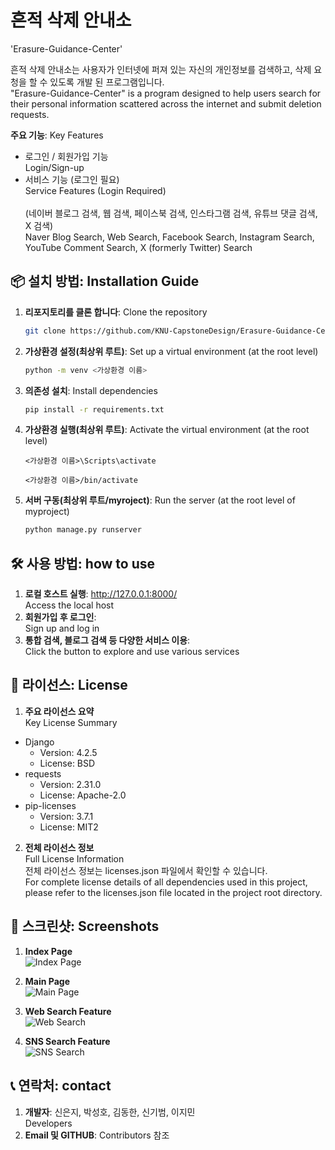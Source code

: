 # 흔적 삭제 안내소
'Erasure-Guidance-Center'

흔적 삭제 안내소는 사용자가 인터넷에 퍼져 있는 자신의 개인정보를 검색하고, 삭제 요청을 할 수 있도록 개발 된 프로그램입니다.  
"Erasure-Guidance-Center" is a program designed to help users search for their personal information scattered across the internet and submit deletion requests.

**주요 기능**: Key Features
- 로그인 / 회원가입 기능  
  Login/Sign-up  
- 서비스 기능 (로그인 필요)  
  Service Features (Login Required)  
  <br>(네이버 블로그 검색, 웹 검색, 페이스북 검색, 인스타그램 검색, 유튜브 댓글 검색, X 검색)
  <br>Naver Blog Search, Web Search, Facebook Search, Instagram Search, YouTube Comment Search, X (formerly Twitter) Search

## 📦 설치 방법: Installation Guide
1. **리포지토리를 클론 합니다**: Clone the repository
   ```bash
   git clone https://github.com/KNU-CapstoneDesign/Erasure-Guidance-Center.git
2. **가상환경 설정(최상위 루트)**: Set up a virtual environment (at the root level)
   ```bash
   python -m venv <가상환경 이름>
3. **의존성 설치**: Install dependencies
   ```bash
   pip install -r requirements.txt
4. **가상환경 실행(최상위 루트)**: Activate the virtual environment (at the root level)  
    ```window
    <가상환경 이름>\Scripts\activate
    ```
    
    ```Mac/Linux
    <가상환경 이름>/bin/activate
    ```

5. **서버 구동(최상위 루트/myroject)**: Run the server (at the root level of myproject)  
    ```bash
    python manage.py runserver
    ```

## 🛠 사용 방법: how to use
1. **로컬 호스트 실행**: http://127.0.0.1:8000/  
   Access the local host  
2. **회원가입 후 로그인**:  
   Sign up and log in  
3. **통합 검색, 블로그 검색 등 다양한 서비스 이용**:  
   Click the button to explore and use various services  

## 📄 라이선스: License
1. **주요 라이선스 요약**  
   Key License Summary  
- Django
  - Version: 4.2.5
  - License: BSD
- requests
  - Version: 2.31.0
  - License: Apache-2.0
- pip-licenses
  - Version: 3.7.1
  - License: MIT2  
  
2. **전체 라이선스 정보**  
   Full License Information  
전체 라이선스 정보는 licenses.json 파일에서 확인할 수 있습니다.  
For complete license details of all dependencies used in this project, please refer to the licenses.json file located in the project root directory.  

## 📸 스크린샷: Screenshots
1. **Index Page**  
   ![Index Page](screenshots/index.png)

2. **Main Page**  
   ![Main Page](screenshots/main.png)

3. **Web Search Feature**  
   ![Web Search](screenshots/search.png)

4. **SNS Search Feature**  
   ![SNS Search](screenshots/sns.png)

## 📞 연락처: contact
1. **개발자**: 신은지, 박성호, 김동한, 신기범, 이지민  
   Developers
2. **Email 및 GITHUB**: Contributors 참조
